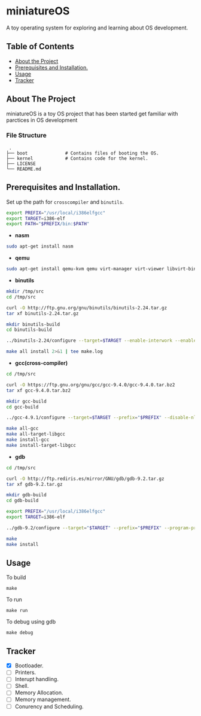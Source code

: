 # miniatureOS
A toy operating system for exploring and learning about OS development.

<!-- TABLE OF CONTENTS -->
## Table of Contents

* [About the Project](#about-the-project)
* [Prerequisites and Installation.](#prerequisites-and-installation)
* [Usage](#usage)
* [Tracker](#tracker)

## About The Project

miniatureOS is a toy OS project that has been started get familiar with parctices in OS development

### File Structure
     .
    ├── boot              # Contains files of booting the OS.
    ├── kernel            # Contains code for the kernel.
    ├── LICENSE
    └── README.md 
    
## Prerequisites and Installation.

Set up the path for  `crosscompiler` and `binutils`.

```sh
export PREFIX="/usr/local/i386elfgcc"
export TARGET=i386-elf
export PATH="$PREFIX/bin:$PATH"
```

* **nasm**

```sh
sudo apt-get install nasm
```
* **qemu**

```sh
sudo apt-get install qemu-kvm qemu virt-manager virt-viewer libvirt-bin
```


* **binutils**

```sh
mkdir /tmp/src
cd /tmp/src

curl -O http://ftp.gnu.org/gnu/binutils/binutils-2.24.tar.gz
tar xf binutils-2.24.tar.gz

mkdir binutils-build
cd binutils-build

../binutils-2.24/configure --target=$TARGET --enable-interwork --enable-multilib --disable-nls --disable-werror --prefix=$PREFIX 2>&1 | tee configure.log

make all install 2>&1 | tee make.log
```

* **gcc(cross-compiler)**

```sh
cd /tmp/src

curl -O https://ftp.gnu.org/gnu/gcc/gcc-9.4.0/gcc-9.4.0.tar.bz2
tar xf gcc-9.4.0.tar.bz2

mkdir gcc-build
cd gcc-build

../gcc-4.9.1/configure --target=$TARGET --prefix="$PREFIX" --disable-nls --disable-libssp --enable-languages=c --without-headers

make all-gcc 
make all-target-libgcc 
make install-gcc 
make install-target-libgcc 
```
* **gdb**

```sh
cd /tmp/src

curl -O http://ftp.rediris.es/mirror/GNU/gdb/gdb-9.2.tar.gz
tar xf gdb-9.2.tar.gz

mkdir gdb-build
cd gdb-build

export PREFIX="/usr/local/i386elfgcc"
export TARGET=i386-elf

../gdb-9.2/configure --target="$TARGET" --prefix="$PREFIX" --program-prefix=i386-elf-

make
make install
```
<!-- USAGE EXAMPLES -->
## Usage
To build

```
make
```
To run

```
make run
```

To debug using gdb

```
make debug
```

<!-- FUTURE WORK -->
## Tracker
- [x] Bootloader.
- [ ] Printers.
- [ ] Interupt handling.
- [ ] Shell.
- [ ] Memory Allocation.
- [ ] Memory management.
- [ ] Conurency and Scheduling.
